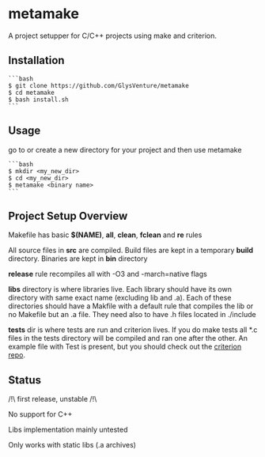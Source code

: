 # metamake

A project setupper for C/C++ projects using make and criterion.

## Installation

    ```bash
    $ git clone https://github.com/GlysVenture/metamake
    $ cd metamake
    $ bash install.sh
    ```
## Usage

go to or create a new directory for your project and then use metamake

    ```bash
    $ mkdir <my_new_dir>
    $ cd <my_new_dir>
    $ metamake <binary name>
    ```

## Project Setup Overview

Makefile has basic **$(NAME)**, **all**, **clean**, **fclean** and **re** rules

All source files in **src** are compiled. Build files are kept in a temporary **build** directory.
Binaries are kept in **bin** directory

**release** rule recompiles all with -O3 and -march=native flags

**libs** directory is where libraries live. Each library should have its own directory with same exact name (excluding lib and .a).
Each of these directories should have a Makfile with a default rule that compiles the lib or no Makefile but an .a file.
They need also to have .h files located in ./include

**tests** dir is where tests are run and criterion lives.
If you do make tests all \*.c files in the tests directory will be compiled and ran one after the other.
An example file with Test is present, but you should check out the [criterion repo](https://github.com/Snaipe/Criterion).

## Status

/!\ first release, unstable /!\

No support for C++

Libs implementation mainly untested

Only works with static libs (.a archives)
